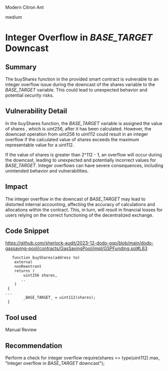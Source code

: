 Modern Citron Ant

medium

# Integer Overflow in _BASE_TARGET_ Downcast

## Summary
The buyShares function in the provided smart contract is vulnerable to an integer overflow issue during the downcast of the shares variable to the _BASE_TARGET_ variable. This could lead to unexpected behavior and potential security risks.

## Vulnerability Detail
In the buyShares function, the _BASE_TARGET_ variable is assigned the value of shares , which is uint256, after it has been calculated. However, the downcast operation from uint256 to uint112 could result in an integer overflow if the calculated value of shares exceeds the maximum representable value for a uint112.

If the value of shares is greater than 2^112 - 1, an overflow will occur during the downcast, leading to unexpected and potentially incorrect values for _BASE_TARGET_. Integer overflows can have severe consequences, including unintended behavior and vulnerabilities.

## Impact
The integer overflow in the downcast of _BASE_TARGET_ may lead to distorted internal accounting, affecting the accuracy of calculations and allocations within the contract. 
This, in turn, will result in financial losses for users relying on the correct functioning of the decentralized exchange.

## Code Snippet

https://github.com/sherlock-audit/2023-12-dodo-gsp/blob/main/dodo-gassaving-pool/contracts/GasSavingPool/impl/GSPFunding.sol#L63

       function buyShares(address to)
        external
        nonReentrant
        returns (
            uint256 shares,
           ..
        )
     {
    ...
            _BASE_TARGET_ = uint112(shares);
     }

## Tool used
Manual Review

## Recommendation
Perform a check for integer overflow
require(shares <= type(uint112).max, "Integer overflow in _BASE_TARGET_ downcast");